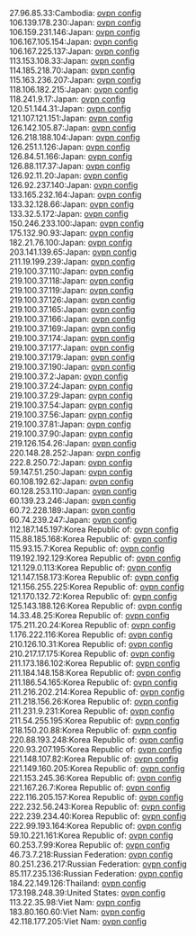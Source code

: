 27.96.85.33:Cambodia: [ovpn config](vpn/27_96_85_33.ovpn)  
106.139.178.230:Japan: [ovpn config](vpn/106_139_178_230.ovpn)  
106.159.231.146:Japan: [ovpn config](vpn/106_159_231_146.ovpn)  
106.167.105.154:Japan: [ovpn config](vpn/106_167_105_154.ovpn)  
106.167.225.137:Japan: [ovpn config](vpn/106_167_225_137.ovpn)  
113.153.108.33:Japan: [ovpn config](vpn/113_153_108_33.ovpn)  
114.185.218.70:Japan: [ovpn config](vpn/114_185_218_70.ovpn)  
115.163.236.207:Japan: [ovpn config](vpn/115_163_236_207.ovpn)  
118.106.182.215:Japan: [ovpn config](vpn/118_106_182_215.ovpn)  
118.241.9.17:Japan: [ovpn config](vpn/118_241_9_17.ovpn)  
120.51.144.31:Japan: [ovpn config](vpn/120_51_144_31.ovpn)  
121.107.121.151:Japan: [ovpn config](vpn/121_107_121_151.ovpn)  
126.142.105.87:Japan: [ovpn config](vpn/126_142_105_87.ovpn)  
126.218.188.104:Japan: [ovpn config](vpn/126_218_188_104.ovpn)  
126.251.1.126:Japan: [ovpn config](vpn/126_251_1_126.ovpn)  
126.84.51.166:Japan: [ovpn config](vpn/126_84_51_166.ovpn)  
126.88.117.37:Japan: [ovpn config](vpn/126_88_117_37.ovpn)  
126.92.11.20:Japan: [ovpn config](vpn/126_92_11_20.ovpn)  
126.92.237.140:Japan: [ovpn config](vpn/126_92_237_140.ovpn)  
133.165.232.164:Japan: [ovpn config](vpn/133_165_232_164.ovpn)  
133.32.128.66:Japan: [ovpn config](vpn/133_32_128_66.ovpn)  
133.32.5.172:Japan: [ovpn config](vpn/133_32_5_172.ovpn)  
150.246.233.100:Japan: [ovpn config](vpn/150_246_233_100.ovpn)  
175.132.90.93:Japan: [ovpn config](vpn/175_132_90_93.ovpn)  
182.21.76.100:Japan: [ovpn config](vpn/182_21_76_100.ovpn)  
203.141.139.65:Japan: [ovpn config](vpn/203_141_139_65.ovpn)  
211.19.199.239:Japan: [ovpn config](vpn/211_19_199_239.ovpn)  
219.100.37.110:Japan: [ovpn config](vpn/219_100_37_110.ovpn)  
219.100.37.118:Japan: [ovpn config](vpn/219_100_37_118.ovpn)  
219.100.37.119:Japan: [ovpn config](vpn/219_100_37_119.ovpn)  
219.100.37.126:Japan: [ovpn config](vpn/219_100_37_126.ovpn)  
219.100.37.165:Japan: [ovpn config](vpn/219_100_37_165.ovpn)  
219.100.37.166:Japan: [ovpn config](vpn/219_100_37_166.ovpn)  
219.100.37.169:Japan: [ovpn config](vpn/219_100_37_169.ovpn)  
219.100.37.174:Japan: [ovpn config](vpn/219_100_37_174.ovpn)  
219.100.37.177:Japan: [ovpn config](vpn/219_100_37_177.ovpn)  
219.100.37.179:Japan: [ovpn config](vpn/219_100_37_179.ovpn)  
219.100.37.190:Japan: [ovpn config](vpn/219_100_37_190.ovpn)  
219.100.37.2:Japan: [ovpn config](vpn/219_100_37_2.ovpn)  
219.100.37.24:Japan: [ovpn config](vpn/219_100_37_24.ovpn)  
219.100.37.29:Japan: [ovpn config](vpn/219_100_37_29.ovpn)  
219.100.37.54:Japan: [ovpn config](vpn/219_100_37_54.ovpn)  
219.100.37.56:Japan: [ovpn config](vpn/219_100_37_56.ovpn)  
219.100.37.81:Japan: [ovpn config](vpn/219_100_37_81.ovpn)  
219.100.37.90:Japan: [ovpn config](vpn/219_100_37_90.ovpn)  
219.126.154.26:Japan: [ovpn config](vpn/219_126_154_26.ovpn)  
220.148.28.252:Japan: [ovpn config](vpn/220_148_28_252.ovpn)  
222.8.250.72:Japan: [ovpn config](vpn/222_8_250_72.ovpn)  
59.147.51.250:Japan: [ovpn config](vpn/59_147_51_250.ovpn)  
60.108.192.62:Japan: [ovpn config](vpn/60_108_192_62.ovpn)  
60.128.253.110:Japan: [ovpn config](vpn/60_128_253_110.ovpn)  
60.139.23.246:Japan: [ovpn config](vpn/60_139_23_246.ovpn)  
60.72.228.189:Japan: [ovpn config](vpn/60_72_228_189.ovpn)  
60.74.239.247:Japan: [ovpn config](vpn/60_74_239_247.ovpn)  
112.187.145.197:Korea Republic of: [ovpn config](vpn/112_187_145_197.ovpn)  
115.88.185.168:Korea Republic of: [ovpn config](vpn/115_88_185_168.ovpn)  
115.93.15.7:Korea Republic of: [ovpn config](vpn/115_93_15_7.ovpn)  
119.192.192.129:Korea Republic of: [ovpn config](vpn/119_192_192_129.ovpn)  
121.129.0.113:Korea Republic of: [ovpn config](vpn/121_129_0_113.ovpn)  
121.147.158.173:Korea Republic of: [ovpn config](vpn/121_147_158_173.ovpn)  
121.156.255.225:Korea Republic of: [ovpn config](vpn/121_156_255_225.ovpn)  
121.170.132.72:Korea Republic of: [ovpn config](vpn/121_170_132_72.ovpn)  
125.143.188.126:Korea Republic of: [ovpn config](vpn/125_143_188_126.ovpn)  
14.33.48.25:Korea Republic of: [ovpn config](vpn/14_33_48_25.ovpn)  
175.211.20.24:Korea Republic of: [ovpn config](vpn/175_211_20_24.ovpn)  
1.176.222.116:Korea Republic of: [ovpn config](vpn/1_176_222_116.ovpn)  
210.126.10.31:Korea Republic of: [ovpn config](vpn/210_126_10_31.ovpn)  
210.217.17.175:Korea Republic of: [ovpn config](vpn/210_217_17_175.ovpn)  
211.173.186.102:Korea Republic of: [ovpn config](vpn/211_173_186_102.ovpn)  
211.184.148.158:Korea Republic of: [ovpn config](vpn/211_184_148_158.ovpn)  
211.186.54.165:Korea Republic of: [ovpn config](vpn/211_186_54_165.ovpn)  
211.216.202.214:Korea Republic of: [ovpn config](vpn/211_216_202_214.ovpn)  
211.218.156.26:Korea Republic of: [ovpn config](vpn/211_218_156_26.ovpn)  
211.231.9.231:Korea Republic of: [ovpn config](vpn/211_231_9_231.ovpn)  
211.54.255.195:Korea Republic of: [ovpn config](vpn/211_54_255_195.ovpn)  
218.150.20.88:Korea Republic of: [ovpn config](vpn/218_150_20_88.ovpn)  
220.88.193.248:Korea Republic of: [ovpn config](vpn/220_88_193_248.ovpn)  
220.93.207.195:Korea Republic of: [ovpn config](vpn/220_93_207_195.ovpn)  
221.148.107.82:Korea Republic of: [ovpn config](vpn/221_148_107_82.ovpn)  
221.149.160.205:Korea Republic of: [ovpn config](vpn/221_149_160_205.ovpn)  
221.153.245.36:Korea Republic of: [ovpn config](vpn/221_153_245_36.ovpn)  
221.167.26.7:Korea Republic of: [ovpn config](vpn/221_167_26_7.ovpn)  
222.116.205.157:Korea Republic of: [ovpn config](vpn/222_116_205_157.ovpn)  
222.232.56.243:Korea Republic of: [ovpn config](vpn/222_232_56_243.ovpn)  
222.239.234.40:Korea Republic of: [ovpn config](vpn/222_239_234_40.ovpn)  
222.99.193.164:Korea Republic of: [ovpn config](vpn/222_99_193_164.ovpn)  
59.10.221.161:Korea Republic of: [ovpn config](vpn/59_10_221_161.ovpn)  
60.253.7.99:Korea Republic of: [ovpn config](vpn/60_253_7_99.ovpn)  
46.73.7.218:Russian Federation: [ovpn config](vpn/46_73_7_218.ovpn)  
80.251.236.217:Russian Federation: [ovpn config](vpn/80_251_236_217.ovpn)  
85.117.235.136:Russian Federation: [ovpn config](vpn/85_117_235_136.ovpn)  
184.22.149.126:Thailand: [ovpn config](vpn/184_22_149_126.ovpn)  
173.198.248.39:United States: [ovpn config](vpn/173_198_248_39.ovpn)  
113.22.35.98:Viet Nam: [ovpn config](vpn/113_22_35_98.ovpn)  
183.80.160.60:Viet Nam: [ovpn config](vpn/183_80_160_60.ovpn)  
42.118.177.205:Viet Nam: [ovpn config](vpn/42_118_177_205.ovpn)  
